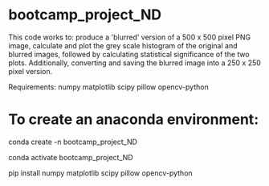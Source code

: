 # bootcamp_project_ND
This code works to: produce a 'blurred' version of a 500 x 500 pixel PNG image, calculate and plot the grey scale histogram of the original and blurred images, followed by calculating statistical significance of the two plots. Additionally, converting and saving the blurred image into a 250 x 250 pixel version.

Requirements: numpy matplotlib scipy pillow opencv-python

# To create an anaconda environment:
conda create -n bootcamp_project_ND

conda activate bootcamp_project_ND

pip install numpy matplotlib scipy pillow opencv-python

